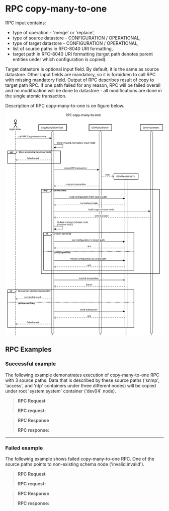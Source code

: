 RPC copy-many-to-one
====================

RPC input contains:

-   type of operation - 'merge' or 'replace',
-   type of source datastore - CONFIGURATION / OPERATIONAL,
-   type of target datastore - CONFIGURATION / OPERATIONAL,
-   list of source paths in RFC-8040 URI formatting,
-   target path in RFC-8040 URI formatting (target path denotes parent
    entities under which configuration is copied).

Target datastore is optional input field. By default, it is the same as
source datastore. Other input fields are mandatory, so it is forbidden
to call RPC with missing mandatory field. Output of RPC describes result
of copy to target path RPC. If one path failed for any reason, RPC will
be failed overall and no modification will be done to datastore - all
modifications are done in the single atomic transaction.

Description of RPC copy-many-to-one is on figure below.

![RPC copy-many-to-one](copy-many-to-one.svg)

RPC Examples
------------

### Successful example

The following example demonstrates execution of copy-many-to-one RPC
with 3 source paths. Data that is described by these source paths
('snmp', 'access', and 'ntp' containers under three different nodes)
will be copied under root 'system:system' container ('dev04' node).

> **RPC Request**
>
> **RPC request:**

> **RPC Response**
>
> **RPC response:**

* * * * *

### Failed example

The following example shows failed copy-many-to-one RPC. One of the
source paths points to non-existing schema node ('invalid:invalid').

> **RPC Request**
>
> **RPC request:**

> **RPC Response**
>
> **RPC response:**
